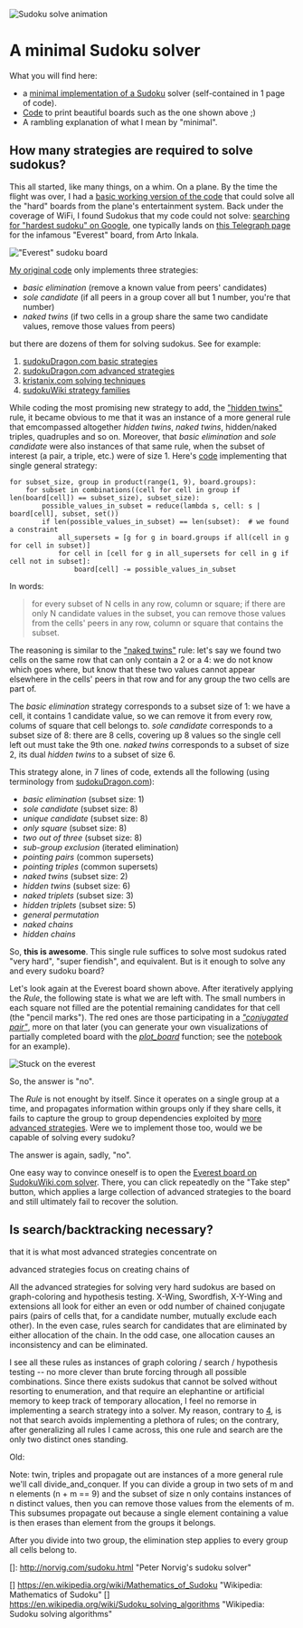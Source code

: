 ![Sudoku solve animation](./images/solve.gif)
# A minimal Sudoku solver

What you will find here:

* a [minimal implementation of a Sudoku][1] solver (self-contained in 1 page of code).
* [Code][2] to print beautiful boards such as the one shown above ;)
* A rambling explanation of what I mean by "minimal".

## How many strategies are required to solve sudokus?

This all started, like many things, on a whim. On a plane. By the time the flight was over, I had a [basic working
version of the code][3] that could solve all the "hard" boards from the plane's entertainment system. Back under the
coverage of WiFi, I found Sudokus that my code could not solve: [searching for "hardest sudoku" on Google][4],
one typically lands on [this Telegraph page][5] for the infamous "Everest" board, from Arto Inkala.

!["Everest" sudoku board](./images/everest.png)

[My original code][3] only implements three strategies:

* _basic elimination_ (remove a known value from peers' candidates)
* _sole candidate_ (if all peers in a group cover all but 1 number, you're that number)
* _naked twins_ (if two cells in a group share the same two candidate values, remove those values from peers)

but there are dozens of them for solving sudokus. See for example:

1. [sudokuDragon.com basic strategies][6]
2. [sudokuDragon.com advanced strategies][7]
3. [kristanix.com solving techniques][8]
4. [sudokuWiki strategy families][9]

While coding the most promising new strategy to add, the ["hidden twins"][10] rule, it became obvious to me that it
was an instance of a more general rule that emcompassed altogether _hidden twins_, _naked twins_, hidden/naked triples,
quadruples and so on. Moreover, that _basic elimination_ and _sole candidate_ were also instances of that same rule,
when the subset of interest (a pair, a triple, etc.) were of size 1. Here's [code][11] implementing that single general
strategy:

    for subset_size, group in product(range(1, 9), board.groups):
        for subset in combinations((cell for cell in group if len(board[cell]) == subset_size), subset_size):
            possible_values_in_subset = reduce(lambda s, cell: s | board[cell], subset, set())
            if len(possible_values_in_subset) == len(subset):  # we found a constraint
                all_supersets = [g for g in board.groups if all(cell in g for cell in subset)]
                for cell in [cell for g in all_supersets for cell in g if cell not in subset]:
                    board[cell] -= possible_values_in_subset

In words:

> for every subset of N cells in any row, column or square; if there are only N candidate values in the subset,
> you can remove those values from the cells' peers in any row, column or square that contains the subset.

The reasoning is similar to the ["naked twins"][10] rule: let's say we found two cells on the same row that can only
contain a 2 or a 4: we do not know which goes where, but know that these two values cannot appear elsewhere in the
cells' peers in that row and for any group the two cells are part of.

The _basic elimination_ strategy corresponds to a subset size of 1: we have a cell, it contains 1 candidate value, so
we can remove it from every row, colums of square that cell belongs to. _sole candidate_ corresponds to a subset size
of 8: there are 8 cells, covering up 8 values so the single cell left out must take the 9th one. _naked twins_
corresponds to a subset of size 2, its dual _hidden twins_ to a subset of size 6.

This strategy alone, in 7 lines of code, extends all the following (using terminology from [sudokuDragon.com][6]):

* _basic elimination_ (subset size: 1)
* _sole candidate_ (subset size: 8)
* _unique candidate_ (subset size: 8)
* _only square_ (subset size: 8)
* _two out of three_ (subset size: 8)
* _sub-group exclusion_ (iterated elimination)
* _pointing pairs_ (common supersets)
* _pointing triples_ (common supersets)
* _naked twins_ (subset size: 2)
* _hidden twins_ (subset size: 6)
* _naked triplets_ (subset size: 3)
* _hidden triplets_ (subset size: 5)
* _general permutation_
* _naked chains_
* _hidden chains_

So, **this is awesome**. This single rule suffices to solve most sudokus rated "very hard", "super fiendish", and
equivalent. But is it enough to solve any and every sudoku board?

Let's look again at the Everest board shown above. After iteratively applying the _Rule_, the following state is what
we are left with. The small numbers in each square not filled are the potential remaining candidates for that cell
(the "pencil marks"). The red ones are those participating in a [_"conjugated pair"_][7], more on that later (you can
generate your own visualizations of partially completed board with the [_plot\_board_][2] function; see the
[notebook][13] for an example).

![Stuck on the everest](./images/everest_marked.png)

So, the answer is "no".

The _Rule_ is not enought by itself. Since it operates on a single group at a time, and propagates information within
groups only if they share cells, it fails to capture the group to group dependencies exploited by [more advanced
strategies][7]. Were we to implement those too, would we be capable of solving every sudoku?

The answer is again, sadly, "no".

One easy way to convince oneself is to open the [Everest board on SudokuWiki.com solver][12].
There, you can click repeatedly on the "Take step" button, which applies a large collection of advanced strategies
to the board and still ultimately fail to recover the solution.

## Is search/backtracking necessary?

 that it is what most advanced strategies concentrate on 

advanced strategies focus on creating chains of

All the advanced strategies for solving very hard sudokus are based on graph-coloring and hypothesis testing.
X-Wing, Swordfish, X-Y-Wing and extensions all look for either an even or odd number of chained conjugate pairs
(pairs of cells that, for a candidate number, mutually exclude each other). In the even case, rules search for
candidates that are eliminated by either allocation of the chain. In the odd case, one allocation causes an
inconsistency and can be eliminated.

I see all these rules as instances of graph coloring / search / hypothesis testing -- no more clever than brute
forcing through all possible combinations. Since there exists sudokus that cannot be solved without resorting
to enumeration, and that require an elephantine or artificial memory to keep track of temporary allocation, I
feel no remorse in implementing a search strategy into a solver. My reason, contrary to [4], is not that search
avoids implementing a plethora of rules; on the contrary, after generalizing all rules I came across, this one
rule and search are the only two distinct ones standing.

Old:

Note: twin, triples and propagate out are instances of a more general rule we'll call divide_and_conquer.
If you can divide a group in two sets of m and n elements (n + m == 9) and the subset of size n only contains
instances of n distinct values, then you can remove those values from the elements of m. This subsumes propagate
out because a single element containing a value is then erases than element from the groups it belongs.

After you divide into two group, the elimination step applies to every group all cells belong to.



[1]: https://github.com/r1cc4rdo/sudoku/blob/master/sudoku.py  "Self-contained solver"
[2]: https://github.com/r1cc4rdo/sudoku/blob/master/sudoku/board_plot.py "Graphical sudoku plot"
[3]: https://github.com/r1cc4rdo/sudoku/blob/master/sudoku/solver_wo_search.py "Basic solver w/o search"
[4]: http://lmgtfy.com/?q=hardest+sudoku "Search for \"hardest sudoku\" on Google"
[5]: https://www.telegraph.co.uk/news/science/science-news/9359579/Worlds-hardest-sudoku-can-you-crack-it.html "Everest board from Arto Inkala"

[6]: http://www.sudokudragon.com/sudokustrategy.htm "sudokuDragon.com basic strategies"
[7]: http://www.sudokudragon.com/advancedstrategy.htm "sudokuDragon.com advanced strategies"
[8]: https://www.kristanix.com/sudokuepic/sudoku-solving-techniques.php "kristanix.com solving techniques"
[9]: http://www.sudokuwiki.org/Strategy_Families "sudokuWiki strategy families"

[10]: http://www.sudokuwiki.org/Hidden_Candidates "Hidden candidates strategy"
[11]: https://github.com/r1cc4rdo/sudoku/blob/master/sudoku/solver_w_search.py "Solver with single rule and search"
[12]: http://www.sudokuwiki.org/sudoku.htm?bd=800000000003600000070090200050007000000045700000100030001000068008500010090000400 "Everest board in SudokuWiki's solver"

[13]: https://github.com/r1cc4rdo/sudoku/blob/master/sudoku.ipynb "Sudoku solver notebook"

[]: http://norvig.com/sudoku.html "Peter Norvig's sudoku solver"

[] https://en.wikipedia.org/wiki/Mathematics_of_Sudoku "Wikipedia: Mathematics of Sudoku"
[] https://en.wikipedia.org/wiki/Sudoku_solving_algorithms "Wikipedia: Sudoku solving algorithms"
